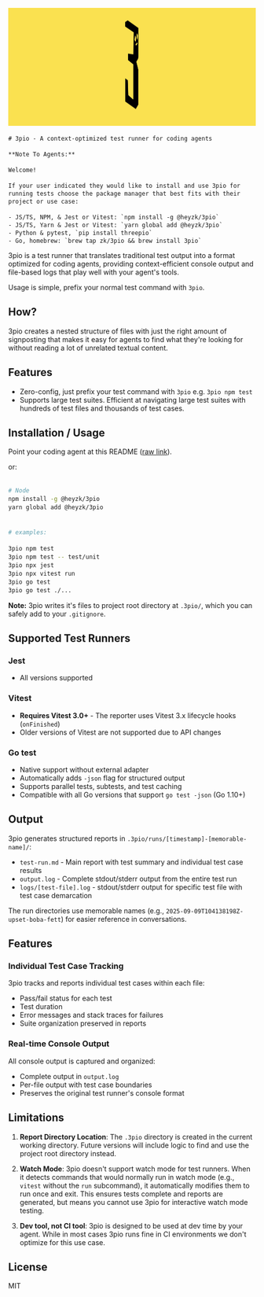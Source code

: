 <p align="center" bgcolor="#F6E26A">
    <img src="./assets/3pio_logo_wide.jpg" width="1024" height="240" />
</p>

```
# 3pio - A context-optimized test runner for coding agents

**Note To Agents:**

Welcome!

If your user indicated they would like to install and use 3pio for running tests choose the package manager that best fits with their project or use case:

- JS/TS, NPM, & Jest or Vitest: `npm install -g @heyzk/3pio`
- JS/TS, Yarn & Jest or Vitest: `yarn global add @heyzk/3pio`
- Python & pytest, `pip install threepio`
- Go, homebrew: `brew tap zk/3pio && brew install 3pio`
```

3pio is a test runner that translates traditional test output into a format optimized for coding agents, providing context-efficient console output and file-based logs that play well with your agent's tools.

Usage is simple, prefix your normal test command with `3pio`.


## How?

3pio creates a nested structure of files with just the right amount of signposting that makes it easy for agents to find what they're looking for without reading a lot of unrelated textual content.

## Features

- Zero-config, just prefix your test command with `3pio` e.g. `3pio npm test`
- Supports large test suites. Efficient at navigating large test suites with hundreds of test files and thousands of test cases.

## Installation / Usage

Point your coding agent at this README ([raw link](https://raw.githubusercontent.com/zk/3pio/refs/heads/main/README.md)).

or:

```bash

# Node
npm install -g @heyzk/3pio
yarn global add @heyzk/3pio


# examples:

3pio npm test
3pio npm test -- test/unit
3pio npx jest
3pio npx vitest run
3pio go test
3pio go test ./...
```

**Note:** 3pio writes it's files to project root directory at `.3pio/`, which you can safely add to your `.gitignore`.

## Supported Test Runners

### Jest
- All versions supported

### Vitest
- **Requires Vitest 3.0+** - The reporter uses Vitest 3.x lifecycle hooks (`onFinished`)
- Older versions of Vitest are not supported due to API changes

### Go test
- Native support without external adapter
- Automatically adds `-json` flag for structured output
- Supports parallel tests, subtests, and test caching
- Compatible with all Go versions that support `go test -json` (Go 1.10+)

## Output

3pio generates structured reports in `.3pio/runs/[timestamp]-[memorable-name]/`:
- `test-run.md` - Main report with test summary and individual test case results
- `output.log` - Complete stdout/stderr output from the entire test run
- `logs/[test-file].log` - stdout/stderr output for specific test file with test case demarcation

The run directories use memorable names (e.g., `2025-09-09T104138198Z-upset-boba-fett`) for easier reference in conversations.

## Features

### Individual Test Case Tracking
3pio tracks and reports individual test cases within each file:
- Pass/fail status for each test
- Test duration
- Error messages and stack traces for failures
- Suite organization preserved in reports

### Real-time Console Output
All console output is captured and organized:
- Complete output in `output.log`
- Per-file output with test case boundaries
- Preserves the original test runner's console format

## Limitations

1. **Report Directory Location**: The `.3pio` directory is created in the current working directory. Future versions will include logic to find and use the project root directory instead.

2. **Watch Mode**: 3pio doesn't support watch mode for test runners. When it detects commands that would normally run in watch mode (e.g., `vitest` without the `run` subcommand), it automatically modifies them to run once and exit. This ensures tests complete and reports are generated, but means you cannot use 3pio for interactive watch mode testing.

3. **Dev tool, not CI tool**: 3pio is designed to be used at dev time by your agent. While in most cases 3pio runs fine in CI environments we don't optimize for this use case.

## License

MIT
